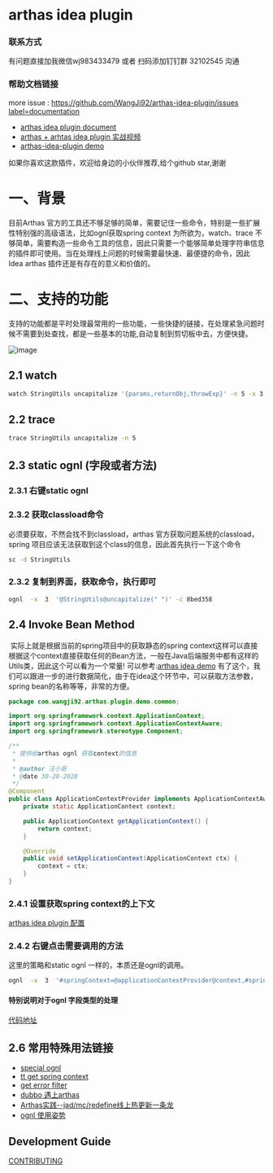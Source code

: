 # arthas idea plugin 
### 联系方式
有问题直接加我微信wj983433479 或者 扫码添加钉钉群 32102545 沟通
### 帮助文档链接
more issue : [https://github.com/WangJi92/arthas-idea-plugin/issues label=documentation ](https://github.com/WangJi92/arthas-idea-plugin/issues?q=label%3Adocumentation+)
   * [arthas idea plugin document](https://www.yuque.com/arthas-idea-plugin)
   * [arthas + arhtas idea plugin 实战视频](https://www.bilibili.com/video/BV1yz4y1f7iz/)
   * [arthas-idea-plugin demo](https://github.com/WangJi92/arthas-plugin-demo)


如果你喜欢这款插件，欢迎给身边的小伙伴推荐,给个github star,谢谢

# 一、背景
目前Arthas 官方的工具还不够足够的简单，需要记住一些命令，特别是一些扩展性特别强的高级语法，比如ognl获取spring context 为所欲为，watch、trace 不够简单，需要构造一些命令工具的信息，因此只需要一个能够简单处理字符串信息的插件即可使用。当在处理线上问题的时候需要最快速、最便捷的命令，因此Idea arthas 插件还是有存在的意义和价值的。


# 二、支持的功能
支持的功能都是平时处理最常用的一些功能，一些快捷的链接，在处理紧急问题时候不需要到处查找，都是一些基本的功能,自动复制到剪切板中去，方便快捷。

![image](https://user-images.githubusercontent.com/20874972/77851010-fa211b80-7208-11ea-909c-e4a208f282f6.png)


## 2.1 watch
```bash
watch StringUtils uncapitalize '{params,returnObj,throwExp}' -n 5 -x 3
```

## 2.2 trace 

```bash
trace StringUtils uncapitalize -n 5
```

## 2.3 static ognl (字段或者方法)

### 2.3.1 右键static ognl

### 2.3.2 获取classload命令
必须要获取，不然会找不到classload，arthas 官方获取问题系统的classload，spring 项目应该无法获取到这个class的信息，因此首先执行一下这个命令

```bash
sc -d StringUtils
```

### 2.3.2 复制到界面，获取命令，执行即可

```bash
ognl  -x  3  '@StringUtils@uncapitalize(" ")' -c 8bed358
```

## 2.4 Invoke Bean Method
 实际上就是根据当前的spring项目中的获取静态的spring context这样可以直接根据这个context直接获取任何的Bean方法，一般在Java后端服务中都有这样的Utils类，因此这个可以看为一个常量! 可以参考:[arthas idea demo](https://github.com/WangJi92/arthas-plugin-demo/blob/master/src/main/java/com/wangji92/arthas/plugin/demo/common/ApplicationContextProvider.java) 有了这个，我们可以跟进一步的进行数据简化，由于在idea这个环节中，可以获取方法参数，spring bean的名称等等，非常的方便。

```java
package com.wangji92.arthas.plugin.demo.common;

import org.springframework.context.ApplicationContext;
import org.springframework.context.ApplicationContextAware;
import org.springframework.stereotype.Component;

/**
 * 提供给arthas ognl 获取context的信息
 *
 * @author 汪小哥
 * @date 30-28-2020
 */
@Component
public class ApplicationContextProvider implements ApplicationContextAware {
    private static ApplicationContext context;

    public ApplicationContext getApplicationContext() {
        return context;
    }

    @Override
    public void setApplicationContext(ApplicationContext ctx) {
        context = ctx;
    }
}

```

### 2.4.1 设置获取spring context的上下文
 [arthas idea plugin 配置](https://www.yuque.com/arthas-idea-plugin/help/ugrc8n)
 
### 2.4.2 右键点击需要调用的方法
这里的策略和static ognl 一样的，本质还是ognl的调用。

```bash
ognl  -x  3  '#springContext=@applicationContextProvider@context,#springContext.getBean("arthasInstallCommandAction").actionPerformed(new com.intellij.openapi.actionSystem.AnActionEvent())' -c desw22
```


#### 特别说明对于ognl 字段类型的处理
[代码地址 ](https://github.com/WangJi92/arthas-idea-plugin/blob/master/src/com/github/wangji92/arthas/plugin/utils/OgnlPsUtils.java)


## 2.6 常用特殊用法链接

- [special ognl](https://github.com/alibaba/arthas/issues/71)
- [tt get spring context](https://github.com/alibaba/arthas/issues/482)
- [get error filter](https://github.com/alibaba/arthas/issues/429)
- [dubbo 遇上arthas](http://hengyunabc.github.io/dubbo-meet-arthas/)
- [Arthas实践--jad/mc/redefine线上热更新一条龙](http://hengyunabc.github.io/arthas-online-hotswap/)
- [ognl 使用姿势](https://blog.csdn.net/u010634066/article/details/101013479)



## Development Guide
[CONTRIBUTING](CONTRIBUTING.md)